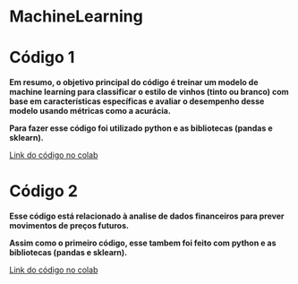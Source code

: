 # MachineLearning
# Código 1
<p><b>Em resumo, o objetivo principal do código é treinar um modelo de machine learning para classificar o estilo de vinhos (tinto ou branco) com base em características específicas e avaliar o desempenho desse modelo usando métricas como a acurácia.</b></p>
<p><b>Para fazer esse código foi utilizado python e as bibliotecas (pandas e sklearn).</b></p> 
<a href="https://colab.research.google.com/drive/1IqY7qKBwKdMi_d71ElXs2y5xMMUhVS-8?usp=sharing">Link do código no colab</a>

# Código 2
<p><b>Esse código está relacionado à analise de dados financeiros para prever movimentos de preços futuros.</b></p>
<p><b>Assim como o primeiro código, esse tambem foi feito com python e as bibliotecas (pandas e sklearn).</b></p>
<a href="https://colab.research.google.com/drive/1anl4vmGjpp8XjA2VevPzzxVJjJqCCoC4?usp=sharing">Link do código no colab</a>

